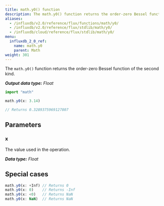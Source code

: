```yaml
---
title: math.y0() function
description: The math.y0() function returns the order-zero Bessel function of the second kind.
aliases:
  - /influxdb/v2.0/reference/flux/functions/math/y0/
  - /influxdb/v2.0/reference/flux/stdlib/math/y0/
  - /influxdb/cloud/reference/flux/stdlib/math/y0/
menu:
  influxdb_2_0_ref:
    name: math.y0
    parent: Math
weight: 301
---
```


The `math.y0()` function returns the order-zero Bessel function of the second kind.

_**Output data type:** Float_

```js
import "math"

math.y0(x: 3.14)

// Returns 0.3289375969127807
```

## Parameters

### x
The value used in the operation.

_**Data type:** Float_

## Special cases
```js
math.y0(x: +Inf) // Returns 0
math.y0(x: 0)    // Returns -Inf
math.y0(x: <0)   // Returns NaN
math.y0(x: NaN)  // Returns NaN
```
